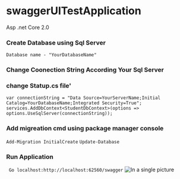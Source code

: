 # swaggerUITestApplication
Asp .net Core 2.0
### Create Database using Sql Server 

```Database name - "YourDatabaseName"```

### Change Coonection String According Your Sql Server

### change Statup.cs file'

```var connectionString = "Data Source=YourServerName;Initial Catalog=YourDatabaseName;Integrated Security=True";```
```services.AddDbContext<StudentDbContext>(options => options.UseSqlServer(connectionString));```

### Add migreation cmd using package manager console

```Add-Migration InitialCreate```
```Update-Database```

### Run Application 

``` Go localhost:http://localhost:62560/swagger```
![In a single picture](https://github.com/Kasunjith-Bimal/swaggerUITestApplication/blob/master/Images/Final.png)

